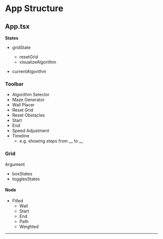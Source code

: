 # App Structure

## App.tsx

**States**
- gridState
  - resetGrid
  - visualizeAlgorithm

- currentAlgorithm

### Toolbar
- Algorithm Selector
- Maze Generator
- Wall Placer
- Reset Grid
- Reset Obstacles
- Start
- End
- Speed Adjustment
- Timeline
  - e.g. showing steps from __ to __

### Grid
Argument
- boxStates
- togglesStates

#### Node
- Filled
  - Wall
  - Start
  - End
  - Path
  - Weighted

---
